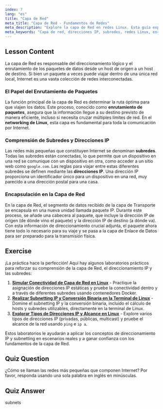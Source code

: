```yaml
---
index: 7
lang: "es"
title: "Capa de Red"
meta_title: "Capa de Red - Fundamentos de Redes"
meta_description: "Explore la capa de Red en redes Linux. Esta guía explica cómo las direcciones IP y las subredes permiten el enrutamiento de paquetes para la transmisión de datos a través de redes."
meta_keywords: "Capa de red, direcciones IP, subredes, redes Linux, enrutamiento de paquetes, transmisión de datos, modelo OSI, paquete IP"
---
```


## Lesson Content

La capa de Red es responsable del direccionamiento lógico y el enrutamiento de los paquetes de datos desde un host de origen a un host de destino. Si bien un paquete a veces puede viajar dentro de una única red local, Internet es una vasta colección de redes interconectadas.

### El Papel del Enrutamiento de Paquetes

La función principal de la capa de Red es determinar la ruta óptima para que viajen los datos. Este proceso, conocido como **enrutamiento de paquetes**, asegura que la información llegue a su destino previsto de manera eficiente, incluso si necesita cruzar múltiples límites de red. En el **networking de Linux**, esta capa es fundamental para toda la comunicación por Internet.

### Comprensión de Subredes y Direcciones IP

Las redes más pequeñas que constituyen Internet se denominan **subredes**. Todas las subredes están conectadas, lo que permite que un dispositivo en una red se comunique con un dispositivo en otra, como acceder a un sitio web como `google.com`. Las reglas para viajar entre estas diferentes subredes se definen mediante las **direcciones IP**. Una dirección IP proporciona un identificador único para un dispositivo en una red, muy parecido a una dirección postal para una casa.

### Encapsulación en la Capa de Red

En la capa de Red, el segmento de datos recibido de la capa de Transporte se encapsula en una nueva unidad llamada paquete IP. Durante este proceso, se añade una cabecera al paquete, que incluye la dirección IP de origen (de dónde vino el paquete) y la dirección IP de destino (a dónde va). Con esta información de direccionamiento crucial adjunta, el paquete ahora tiene todo lo necesario para su viaje y se pasa a la capa de Enlace de Datos para ser preparado para la transmisión física.

## Exercise

¡La práctica hace la perfección! Aquí hay algunos laboratorios prácticos para reforzar su comprensión de la capa de Red, el direccionamiento IP y las subredes:

1.  **[Simular Conectividad de Capa de Red en Linux](https://labex.io/es/labs/comptia-simulate-network-layer-connectivity-in-linux-592752)** - Practique la asignación de direcciones IP estáticas y pruebe la conectividad dentro y a través de diferentes subredes usando contenedores Docker.
2.  **[Realizar Subnetting IP y Conversión Binaria en la Terminal de Linux](https://labex.io/es/labs/comptia-perform-ip-subnetting-and-binary-conversion-in-the-linux-terminal-592782)** - Domine el subnetting IP y la conversión binaria, incluido el cálculo de hosts y subredes utilizables, directamente en la terminal de Linux.
3.  **[Explorar Tipos de Direcciones IP y Alcance en Linux](https://labex.io/es/labs/comptia-explore-ip-address-types-and-reachability-in-linux-592780)** - Explore varios tipos de direcciones IP (privadas, públicas, multicast) y pruebe el alcance de la red usando `ping` e `ip a`.

Estos laboratorios le ayudarán a aplicar los conceptos de direccionamiento IP y subnetting en escenarios reales y a ganar confianza con los fundamentos de la capa de Red.

## Quiz Question

¿Cómo se llaman las redes más pequeñas que componen Internet? Por favor, responda usando una sola palabra en inglés en minúsculas.

## Quiz Answer

subnets
